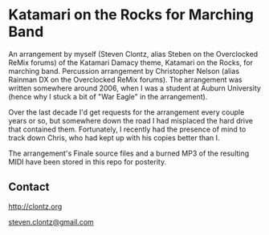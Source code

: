 # Katamari on the Rocks for Marching Band

An arrangement by myself (Steven Clontz, alias Steben on the Overclocked ReMix
forums) of the Katamari Damacy theme, Katamari on the Rocks, for marching band.
Percussion arrangement by Christopher Nelson (alias Rainman DX on the
Overclocked ReMix forums). The arrangement was written somewhere around 2006,
when I was a student at Auburn University (hence why I stuck a bit of
"War Eagle" in the arrangement).

Over the last decade I'd get requests for the arrangement
every couple years or so, but somewhere down the road I had misplaced the
hard drive that contained them. Fortunately, I recently
had the presence of mind to track down Chris, who had kept up with his
copies better than I.

The arrangement's Finale source files and a burned MP3 of the resulting
MIDI have been stored in this repo for posterity.

## Contact

<http://clontz.org>

<steven.clontz@gmail.com>
